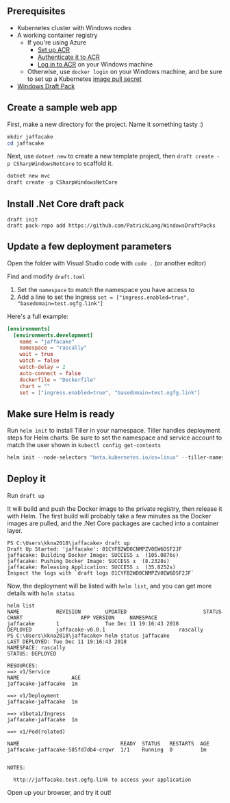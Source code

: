 
## Prerequisites

- Kubernetes cluster with Windows nodes
- A working container registry
  - If you're using Azure
    - [Set up ACR](https://docs.microsoft.com/en-us/azure/container-registry/container-registry-get-started-azure-cli)
    - [Authenticate it to ACR](https://docs.microsoft.com/en-us/azure/container-registry/container-registry-auth-aks)
    - [Log in to ACR](https://docs.microsoft.com/en-us/azure/container-registry/container-registry-get-started-azure-cli#log-in-to-registry) on your Windows machine
  - Otherwise, use `docker login` on your Windows machine, and be sure to set up a Kubernetes [image pull secret](https://kubernetes.io/docs/tasks/configure-pod-container/pull-image-private-registry/)
- [Windows Draft Pack](https://github.com/PatrickLang/WindowsDraftPacks)

## Create a sample web app

First, make a new directory for the project. Name it something tasty :)

```powershell
mkdir jaffacake
cd jaffacake
```

Next, use `dotnet new` to create a new template project, then `draft create -p CSharpWindowsNetCore` to scaffold it.

```powershell
dotnet new mvc
draft create -p CSharpWindowsNetCore
```

## Install .Net Core draft pack

```
draft init
draft pack-repo add https://github.com/PatrickLang/WindowsDraftPacks
```

## Update a few deployment parameters

Open the folder with Visual Studio code with `code .` (or another editor)

Find and modify `draft.toml`

1. Set the `namespace` to match the namespace you have access to
2. Add a line to set the ingress `set = ["ingress.enabled=true", "basedomain=test.ogfg.link"]`

Here's a full example: 

```toml
[environments]
  [environments.development]
    name = "jaffacake"
    namespace = "rascally"
    wait = true
    watch = false
    watch-delay = 2
    auto-connect = false
    dockerfile = "Dockerfile"
    chart = ""
    set = ["ingress.enabled=true", "basedomain=test.ogfg.link"]
```

## Make sure Helm is ready

Run `helm init` to install Tiller in your namespace. Tiller handles deployment steps for Helm charts. Be sure to set the namespace and service account to match the user shown in `kubectl config get-contexts`

```powershell
helm init --node-selectors "beta.kubernetes.io/os=linux" --tiller-namespace rascally --service-account rascally-user
```


## Deploy it

Run `draft up`

It will build and push the Docker image to the private registry, then release it with Helm. The first build will probably take a few minutes as the Docker images are pulled, and the .Net Core packages are cached into a container layer.

```none
PS C:\Users\kkna2018\jaffacake> draft up
Draft Up Started: 'jaffacake': 01CYFB2WD0CNMPZV0EW6DSF2JF
jaffacake: Building Docker Image: SUCCESS ⚓  (105.0876s)
jaffacake: Pushing Docker Image: SUCCESS ⚓  (8.2328s)
jaffacake: Releasing Application: SUCCESS ⚓  (35.8252s)
Inspect the logs with `draft logs 01CYFB2WD0CNMPZV0EW6DSF2JF`
```

Now, the deployment will be listed with `helm list`, and you can get more details with `helm status`

```none
helm list
NAME            REVISION        UPDATED                         STATUS          CHART                   APP VERSION     NAMESPACE
jaffacake       1               Tue Dec 11 19:16:43 2018        DEPLOYED        jaffacake-v0.0.1                        rascally
PS C:\Users\kkna2018\jaffacake> helm status jaffacake
LAST DEPLOYED: Tue Dec 11 19:16:43 2018
NAMESPACE: rascally
STATUS: DEPLOYED

RESOURCES:
==> v1/Service
NAME                 AGE
jaffacake-jaffacake  1m

==> v1/Deployment
jaffacake-jaffacake  1m

==> v1beta1/Ingress
jaffacake-jaffacake  1m

==> v1/Pod(related)

NAME                                 READY  STATUS   RESTARTS  AGE
jaffacake-jaffacake-585fd7db4-crqwr  1/1    Running  0         1m


NOTES:

  http://jaffacake.test.ogfg.link to access your application
```

Open up your browser, and try it out!
